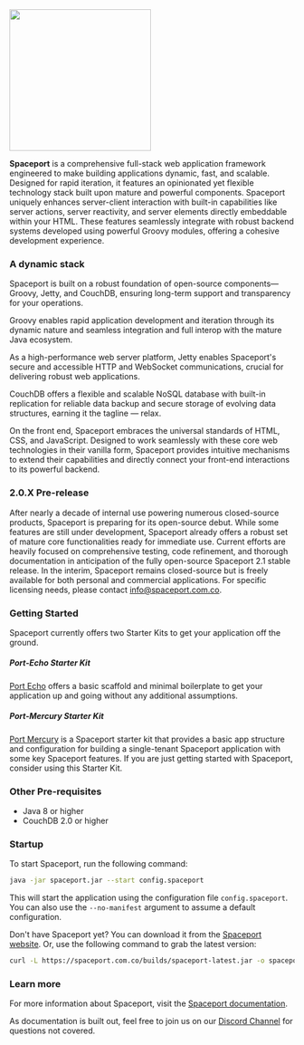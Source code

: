 <img src=https://spaceport.com.co/assets/spacegal-rounded.svg width=250>


**Spaceport** is a comprehensive full-stack web application framework engineered to make building applications dynamic, fast, and scalable. Designed for rapid iteration, it features an opinionated yet flexible technology stack built upon mature and powerful components. Spaceport uniquely enhances server-client interaction with built-in capabilities like server actions, server reactivity, and server elements directly embeddable within your HTML. These features seamlessly integrate with robust backend systems developed using powerful Groovy modules, offering a cohesive development experience.

### A dynamic stack

Spaceport is built on a robust foundation of open-source components— Groovy, Jetty, and CouchDB, ensuring long-term support and transparency for your operations.

Groovy enables rapid application development and iteration through its dynamic nature and seamless integration and full interop with the mature Java ecosystem.

As a high-performance web server platform, Jetty enables Spaceport's secure and accessible HTTP and WebSocket communications, crucial for delivering robust web applications.

CouchDB offers a flexible and scalable NoSQL database with built-in replication for reliable data backup and secure storage of evolving data structures, earning it the tagline — relax.

On the front end, Spaceport embraces the universal standards of HTML, CSS, and JavaScript. Designed to work seamlessly with these core web technologies in their vanilla form, Spaceport provides intuitive mechanisms to extend their capabilities and directly connect your front-end interactions to its powerful backend.

### 2.0.X Pre-release

After nearly a decade of internal use powering numerous closed-source products, Spaceport is preparing for its open-source debut. While some features are still under development, Spaceport already offers a robust set of mature core functionalities ready for immediate use. Current efforts are heavily focused on comprehensive testing, code refinement, and thorough documentation in anticipation of the fully open-source Spaceport 2.1 stable release. In the interim, Spaceport remains closed-source but is freely available for both personal and commercial applications. For specific licensing needs, please contact info@spaceport.com.co.

### Getting Started

Spaceport currently offers two Starter Kits to get your application off the ground.


##### Port-Echo Starter Kit

[Port Echo](https://github.com/spaceport-dev/port-echo) offers a basic scaffold and minimal boilerplate to get your application up and going without any additional assumptions. 


##### Port-Mercury Starter Kit

[Port Mercury](https://github.com/spaceport-dev/port-mercury) is a Spaceport starter kit that provides a basic app structure and configuration for building a single-tenant Spaceport application with some key Spaceport features. If you are just getting started with Spaceport, consider using this Starter Kit.


### Other Pre-requisites
- Java 8 or higher
- CouchDB 2.0 or higher


### Startup
To start Spaceport, run the following command:

```bash
java -jar spaceport.jar --start config.spaceport
```

This will start the application using the configuration file `config.spaceport`. You can also use the `--no-manifest` argument to assume a default configuration. 

Don't have Spaceport yet? You can download it from the [Spaceport website](https://spaceport.com.co/builds/). Or, use
the following command to grab the latest version:

```bash 
curl -L https://spaceport.com.co/builds/spaceport-latest.jar -o spaceport.jar
```

### Learn more
For more information about Spaceport, visit the [Spaceport documentation](https://spaceport.com.co/docs).

As documentation is built out, feel free to join us on our [Discord Channel](https://discord.gg/rbdU6AD3a9) for questions not covered. 
